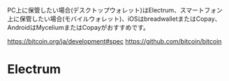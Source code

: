 ﻿

PC上に保管したい場合(デスクトップウォレット)はElectrum、スマートフォン上に保管したい場合(モバイルウォレット)、iOSはbreadwalletまたはCopay、AndroidはMyceliumまたはCopayがおすすめです。

https://bitcoin.org/ja/development#spec
https://github.com/bitcoin/bitcoin

# Electrum

